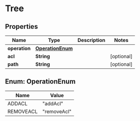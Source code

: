 

# Tree


## Properties

| Name | Type | Description | Notes |
|------------ | ------------- | ------------- | -------------|
|**operation** | [**OperationEnum**](#OperationEnum) |  |  |
|**acl** | **String** |  |  [optional] |
|**path** | **String** |  |  [optional] |



## Enum: OperationEnum

| Name | Value |
|---- | -----|
| ADDACL | &quot;addAcl&quot; |
| REMOVEACL | &quot;removeAcl&quot; |



